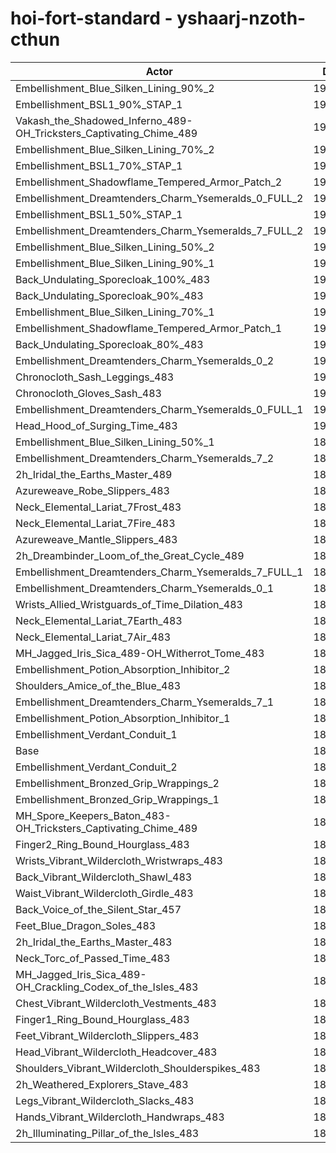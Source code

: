 # hoi-fort-standard - yshaarj-nzoth-cthun
| Actor | DPS | Increase |
|---|:---:|:---:|
|Embellishment_Blue_Silken_Lining_90%_2|194335|3.23%|
|Embellishment_BSL1_90%_STAP_1|193788|2.94%|
|Vakash_the_Shadowed_Inferno_489-OH_Tricksters_Captivating_Chime_489|193498|2.79%|
|Embellishment_Blue_Silken_Lining_70%_2|193032|2.54%|
|Embellishment_BSL1_70%_STAP_1|193016|2.53%|
|Embellishment_Shadowflame_Tempered_Armor_Patch_2|192976|2.51%|
|Embellishment_Dreamtenders_Charm_Ysemeralds_0_FULL_2|192594|2.31%|
|Embellishment_BSL1_50%_STAP_1|192413|2.21%|
|Embellishment_Dreamtenders_Charm_Ysemeralds_7_FULL_2|191889|1.93%|
|Embellishment_Blue_Silken_Lining_50%_2|191639|1.80%|
|Embellishment_Blue_Silken_Lining_90%_1|191307|1.62%|
|Back_Undulating_Sporecloak_100%_483|191251|1.59%|
|Back_Undulating_Sporecloak_90%_483|190904|1.41%|
|Embellishment_Blue_Silken_Lining_70%_1|190710|1.31%|
|Embellishment_Shadowflame_Tempered_Armor_Patch_1|190710|1.31%|
|Back_Undulating_Sporecloak_80%_483|190622|1.26%|
|Embellishment_Dreamtenders_Charm_Ysemeralds_0_2|190431|1.16%|
|Chronocloth_Sash_Leggings_483|190428|1.16%|
|Chronocloth_Gloves_Sash_483|190258|1.07%|
|Embellishment_Dreamtenders_Charm_Ysemeralds_0_FULL_1|190227|1.05%|
|Head_Hood_of_Surging_Time_483|190018|0.94%|
|Embellishment_Blue_Silken_Lining_50%_1|189986|0.92%|
|Embellishment_Dreamtenders_Charm_Ysemeralds_7_2|189981|0.92%|
|2h_Iridal_the_Earths_Master_489|189858|0.85%|
|Azureweave_Robe_Slippers_483|189841|0.85%|
|Neck_Elemental_Lariat_7Frost_483|189563|0.70%|
|Neck_Elemental_Lariat_7Fire_483|189486|0.66%|
|Azureweave_Mantle_Slippers_483|189427|0.63%|
|2h_Dreambinder_Loom_of_the_Great_Cycle_489|189377|0.60%|
|Embellishment_Dreamtenders_Charm_Ysemeralds_7_FULL_1|189350|0.58%|
|Embellishment_Dreamtenders_Charm_Ysemeralds_0_1|189139|0.47%|
|Wrists_Allied_Wristguards_of_Time_Dilation_483|189023|0.41%|
|Neck_Elemental_Lariat_7Earth_483|188986|0.39%|
|Neck_Elemental_Lariat_7Air_483|188820|0.30%|
|MH_Jagged_Iris_Sica_489-OH_Witherrot_Tome_483|188795|0.29%|
|Embellishment_Potion_Absorption_Inhibitor_2|188778|0.28%|
|Shoulders_Amice_of_the_Blue_483|188557|0.16%|
|Embellishment_Dreamtenders_Charm_Ysemeralds_7_1|188528|0.15%|
|Embellishment_Potion_Absorption_Inhibitor_1|188486|0.13%|
|Embellishment_Verdant_Conduit_1|188264|0.01%|
|Base|188249|0.00%|
|Embellishment_Verdant_Conduit_2|188221|-0.01%|
|Embellishment_Bronzed_Grip_Wrappings_2|188200|-0.03%|
|Embellishment_Bronzed_Grip_Wrappings_1|188123|-0.07%|
|MH_Spore_Keepers_Baton_483-OH_Tricksters_Captivating_Chime_489|188027|-0.12%|
|Finger2_Ring_Bound_Hourglass_483|187954|-0.16%|
|Wrists_Vibrant_Wildercloth_Wristwraps_483|187722|-0.28%|
|Back_Vibrant_Wildercloth_Shawl_483|187718|-0.28%|
|Waist_Vibrant_Wildercloth_Girdle_483|187717|-0.28%|
|Back_Voice_of_the_Silent_Star_457|187671|-0.31%|
|Feet_Blue_Dragon_Soles_483|187600|-0.34%|
|2h_Iridal_the_Earths_Master_483|187580|-0.36%|
|Neck_Torc_of_Passed_Time_483|187466|-0.42%|
|MH_Jagged_Iris_Sica_489-OH_Crackling_Codex_of_the_Isles_483|187413|-0.44%|
|Chest_Vibrant_Wildercloth_Vestments_483|187340|-0.48%|
|Finger1_Ring_Bound_Hourglass_483|187274|-0.52%|
|Feet_Vibrant_Wildercloth_Slippers_483|187171|-0.57%|
|Head_Vibrant_Wildercloth_Headcover_483|187042|-0.64%|
|Shoulders_Vibrant_Wildercloth_Shoulderspikes_483|187035|-0.64%|
|2h_Weathered_Explorers_Stave_483|186898|-0.72%|
|Legs_Vibrant_Wildercloth_Slacks_483|186826|-0.76%|
|Hands_Vibrant_Wildercloth_Handwraps_483|186687|-0.83%|
|2h_Illuminating_Pillar_of_the_Isles_483|186033|-1.18%|
